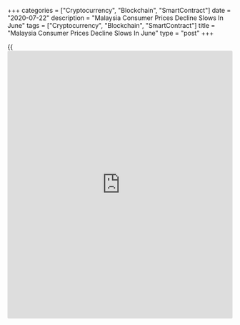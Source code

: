 +++
categories = ["Cryptocurrency", "Blockchain", "SmartContract"]
date = "2020-07-22"
description = "Malaysia Consumer Prices Decline Slows In June"
tags = ["Cryptocurrency", "Blockchain", "SmartContract"]
title = "Malaysia Consumer Prices Decline Slows In June"
type = "post"
+++

{{<iframe id="large-banner" src="https://www.bounty.group/#slide=6.0" width="100%" height="600" scrolling="no" style="border: 0px solid rgb(216, 221, 230); border-radius: 3px;">}}

Malaysia's consumer prices declined at a softer pace in June, figures
from the Department of Statistics showed on Wednesday.

The consumer price index declined 1.9 percent year-on-year in June,
following a 2.9 percent decrease in May. This was in line with
economists' expectations.

Among the main components, prices for transport declined 14.3 percent
annually in June and those of housing, water, electricity, gas and other
fuels decreased by 2.6 percent.

Prices of clothing and footwear, and furnishings, household equipment
and routine household maintenance fell by 1.1 percent and 0.2 percent,
respectively.

Meanwhile, cost of food and non-alcoholic beverages, and communication
rose by 1.6 percent, each.

On a month-on-month basis, consumer prices rose 1.0 percent in June.

Core inflation was 1.2 percent in June

For comments and feedback [contact](https://www.playgroundfx.com/contact/): editorial@rtt[news](https://www.letsplayfx.com/blog/forex-news-website/).com

[Economic News][1]

 **What parts of the world are seeing the best (and worst) economic
performances lately? Click[here][2] to check out our [Econ Scorecard][2]
and find out! See up-to-the-moment [ranking](https://www.playgroundfx.com/blog/crypto-exchange-ranking/)s for the best and worst
performers in [GDP][3], [unemployment rate][4], [inflation][5] and much
more.**

   1. www.rtt[news](https://www.letsplayfx.com/blog/forex-news-website/).com/Content/EconomicNews.aspx
   2. www.rtt[news](https://www.letsplayfx.com/blog/forex-news-website/).com/economic-scorecard/world-rank/unemployment-rate/highest-performance.aspx
   3. www.rtt[news](https://www.letsplayfx.com/blog/forex-news-website/).com/economic-scorecard/world-rank/GDP/highest-performance.aspx
   4. www.rtt[news](https://www.letsplayfx.com/blog/forex-news-website/).com/economic-scorecard/world-rank/unemployment-rate/lowest-performance.aspx
   5. www.rtt[news](https://www.letsplayfx.com/blog/forex-news-website/).com/economic-scorecard/world-rank/CPI/highest-performance.aspx